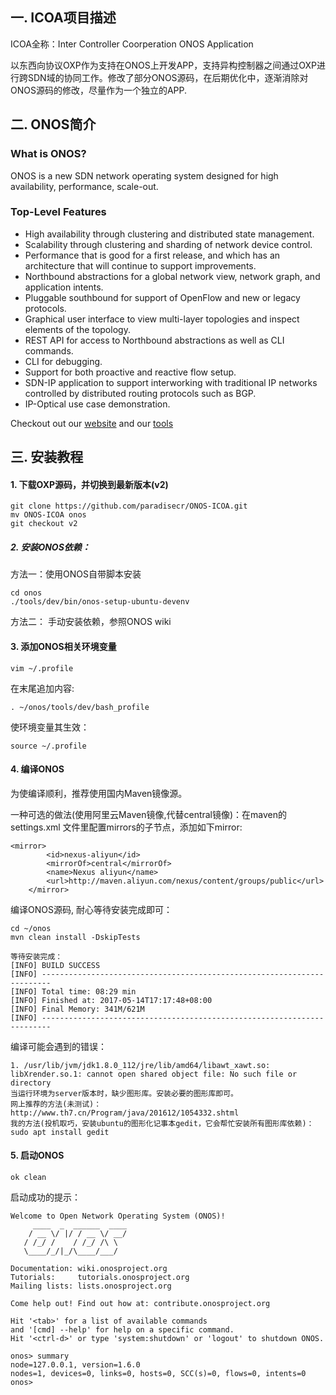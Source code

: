 ## 一. ICOA项目描述

ICOA全称：Inter Controller Coorperation ONOS Application

以东西向协议OXP作为支持在ONOS上开发APP，支持异构控制器之间通过OXP进行跨SDN域的协同工作。修改了部分ONOS源码，在后期优化中，逐渐消除对ONOS源码的修改，尽量作为一个独立的APP.

## 二. ONOS简介

### What is ONOS?
ONOS is a new SDN network operating system designed for high availability,
performance, scale-out.

### Top-Level Features

* High availability through clustering and distributed state management.
* Scalability through clustering and sharding of network device control.
* Performance that is good for a first release, and which has an architecture
  that will continue to support improvements.
* Northbound abstractions for a global network view, network graph, and
  application intents.
* Pluggable southbound for support of OpenFlow and new or legacy protocols.
* Graphical user interface to view multi-layer topologies and inspect elements
  of the topology.
* REST API for access to Northbound abstractions as well as CLI commands.
* CLI for debugging.
* Support for both proactive and reactive flow setup.
* SDN-IP application to support interworking with traditional IP networks
  controlled by distributed routing protocols such as BGP.
* IP-Optical use case demonstration.

Checkout out our [website](http://www.onosproject.org) and our
[tools](http://www.onosproject.org/software/#tools)

## 三. 安装教程
#### 1. 下载OXP源码，并切换到最新版本(v2)

```
git clone https://github.com/paradisecr/ONOS-ICOA.git
mv ONOS-ICOA onos
git checkout v2
```

##### 2. 安装ONOS依赖：
方法一：使用ONOS自带脚本安装
```
cd onos
./tools/dev/bin/onos-setup-ubuntu-devenv
```

方法二：
手动安装依赖，参照ONOS wiki

#### 3. 添加ONOS相关环境变量

```
vim ~/.profile
```

在末尾追加内容:
```
. ~/onos/tools/dev/bash_profile
```

使环境变量其生效：

```
source ~/.profile
```
#### 4. 编译ONOS

为使编译顺利，推荐使用国内Maven镜像源。

一种可选的做法(使用阿里云Maven镜像,代替central镜像)：在maven的settings.xml 文件里配置mirrors的子节点，添加如下mirror:
```
<mirror>
        <id>nexus-aliyun</id>
        <mirrorOf>central</mirrorOf>
        <name>Nexus aliyun</name>
        <url>http://maven.aliyun.com/nexus/content/groups/public</url>
    </mirror> 
```
编译ONOS源码, 耐心等待安装完成即可：

```
cd ~/onos
mvn clean install -DskipTests

等待安装完成：
[INFO] BUILD SUCCESS
[INFO] ------------------------------------------------------------------------
[INFO] Total time: 08:29 min
[INFO] Finished at: 2017-05-14T17:17:48+08:00
[INFO] Final Memory: 341M/621M
[INFO] ------------------------------------------------------------------------
```
编译可能会遇到的错误：
```
1. /usr/lib/jvm/jdk1.8.0_112/jre/lib/amd64/libawt_xawt.so: libXrender.so.1: cannot open shared object file: No such file or directory
当运行环境为server版本时，缺少图形库。安装必要的图形库即可。
网上推荐的方法(未测试)：http://www.th7.cn/Program/java/201612/1054332.shtml
我的方法(投机取巧，安装ubuntu的图形化记事本gedit，它会帮忙安装所有图形库依赖)：sudo apt install gedit
```
#### 5. 启动ONOS

```
ok clean
```
启动成功的提示：
```
Welcome to Open Network Operating System (ONOS)!
     ____  _  ______  ____     
    / __ \/ |/ / __ \/ __/   
   / /_/ /    / /_/ /\ \     
   \____/_/|_/\____/___/     
                               
Documentation: wiki.onosproject.org      
Tutorials:     tutorials.onosproject.org 
Mailing lists: lists.onosproject.org     

Come help out! Find out how at: contribute.onosproject.org 

Hit '<tab>' for a list of available commands
and '[cmd] --help' for help on a specific command.
Hit '<ctrl-d>' or type 'system:shutdown' or 'logout' to shutdown ONOS.

onos> summary 
node=127.0.0.1, version=1.6.0
nodes=1, devices=0, links=0, hosts=0, SCC(s)=0, flows=0, intents=0
onos>
```
